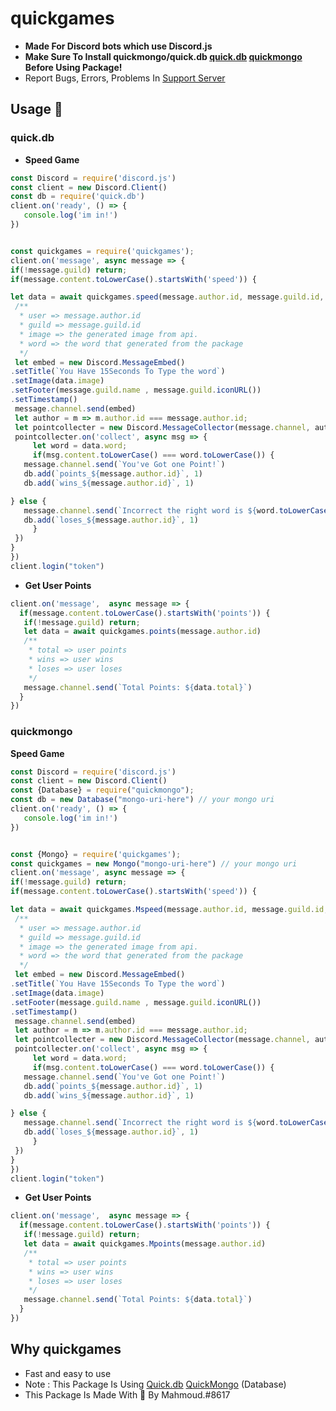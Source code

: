 # quickgames
- __Made For Discord bots which use Discord.js__
- **Make Sure To Install quickmongo/quick.db [quick.db](https://www.npmjs.com/package/quick.db) [quickmongo](https://www.npmjs.com/package/quickmongo) Before Using Package!**
- Report Bugs, Errors, Problems In [Support Server](https://discord.gg/devs)

## Usage 📕
### quick.db
- __Speed Game__
 ```js
const Discord = require('discord.js')
const client = new Discord.Client()
const db = require('quick.db')
client.on('ready', () => {
    console.log('im in!')
})


const quickgames = require('quickgames');
client.on('message', async message => {
if(!message.guild) return;
if(message.content.toLowerCase().startsWith('speed')) {
 
let data = await quickgames.speed(message.author.id, message.guild.id, message.author.displayAvatarURL({ format: 'png'}), client.user.username)
  /**
   * user => message.author.id 
   * guild => message.guild.id
   * image => the generated image from api.
   * word => the word that generated from the package
   */
  let embed = new Discord.MessageEmbed()
 .setTitle(`You Have 15Seconds To Type the word`)
 .setImage(data.image)
 .setFooter(message.guild.name , message.guild.iconURL())
 .setTimestamp()
  message.channel.send(embed)
  let author = m => m.author.id === message.author.id;
  let pointcollecter = new Discord.MessageCollector(message.channel, author , { max: 1 , time: 15000 }); 
  pointcollecter.on('collect', async msg => {
      let word = data.word;
      if(msg.content.toLowerCase() === word.toLowerCase()) {
    message.channel.send(`You've Got one Point!`)  
    db.add(`points_${message.author.id}`, 1)
    db.add(`wins_${message.author.id}`, 1)

} else {
    message.channel.send(`Incorrect the right word is ${word.toLowerCase()}`)
    db.add(`loses_${message.author.id}`, 1)
      }
  })
}
})
client.login("token")

```
- __Get User Points__
```js
client.on('message',  async message => {
  if(message.content.toLowerCase().startsWith('points')) {
   if(!message.guild) return;
   let data = await quickgames.points(message.author.id)
   /**
    * total => user points  
    * wins => user wins
    * loses => user loses
    */
   message.channel.send(`Total Points: ${data.total}`)
  }
})
```
 ### quickmongo
 __Speed Game__
 ```js
const Discord = require('discord.js')
const client = new Discord.Client()
const {Database} = require("quickmongo");
const db = new Database("mongo-uri-here") // your mongo uri
client.on('ready', () => {
    console.log('im in!')
})


const {Mongo} = require('quickgames');
const quickgames = new Mongo("mongo-uri-here") // your mongo uri
client.on('message', async message => {
if(!message.guild) return;
if(message.content.toLowerCase().startsWith('speed')) {
 
let data = await quickgames.Mspeed(message.author.id, message.guild.id, message.author.displayAvatarURL({ format: 'png'}), client.user.username)
  /**
   * user => message.author.id 
   * guild => message.guild.id
   * image => the generated image from api.
   * word => the word that generated from the package
   */
  let embed = new Discord.MessageEmbed()
 .setTitle(`You Have 15Seconds To Type the word`)
 .setImage(data.image)
 .setFooter(message.guild.name , message.guild.iconURL())
 .setTimestamp()
  message.channel.send(embed)
  let author = m => m.author.id === message.author.id;
  let pointcollecter = new Discord.MessageCollector(message.channel, author , { max: 1 , time: 15000 }); 
  pointcollecter.on('collect', async msg => {
      let word = data.word;
      if(msg.content.toLowerCase() === word.toLowerCase()) {
    message.channel.send(`You've Got one Point!`)  
    db.add(`points_${message.author.id}`, 1)
    db.add(`wins_${message.author.id}`, 1)

} else {
    message.channel.send(`Incorrect the right word is ${word.toLowerCase()}`)
    db.add(`loses_${message.author.id}`, 1)
      }
  })
}
})
client.login("token")

```
- __Get User Points__
```js
client.on('message',  async message => {
  if(message.content.toLowerCase().startsWith('points')) {
   if(!message.guild) return;
   let data = await quickgames.Mpoints(message.author.id)
   /**
    * total => user points  
    * wins => user wins
    * loses => user loses
    */
   message.channel.send(`Total Points: ${data.total}`)
  }
})
```
## Why quickgames
- Fast and easy to use
- Note : This Package Is Using [Quick.db](https://www.npmjs.com/package/quick.db) [QuickMongo](https://www.npmjs.com/package/quickmongo) (Database)
- This Package Is Made With 💖 By Mahmoud.#8617
